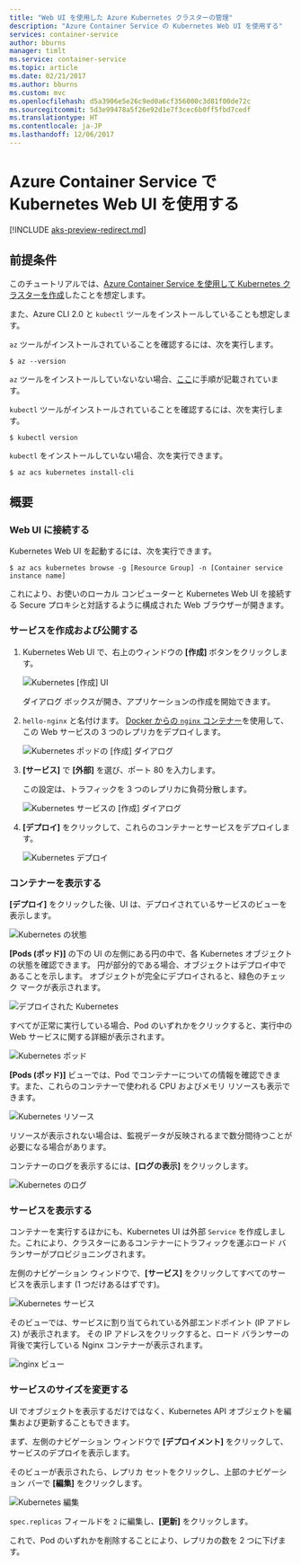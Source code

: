 ```yaml
---
title: "Web UI を使用した Azure Kubernetes クラスターの管理"
description: "Azure Container Service の Kubernetes Web UI を使用する"
services: container-service
author: bburns
manager: timlt
ms.service: container-service
ms.topic: article
ms.date: 02/21/2017
ms.author: bburns
ms.custom: mvc
ms.openlocfilehash: d5a3906e5e26c9ed0a6cf356000c3d81f00de72c
ms.sourcegitcommit: 5d3e99478a5f26e92d1e7f3cec6b0ff5fbd7cedf
ms.translationtype: HT
ms.contentlocale: ja-JP
ms.lasthandoff: 12/06/2017
---
```

# <a name="using-the-kubernetes-web-ui-with-azure-container-service"></a>Azure Container Service で Kubernetes Web UI を使用する

[!INCLUDE [aks-preview-redirect.md](../../../includes/aks-preview-redirect.md)]

## <a name="prerequisites"></a>前提条件
このチュートリアルでは、[Azure Container Service を使用して Kubernetes クラスターを作成](container-service-kubernetes-walkthrough.md)したことを想定します。


また、Azure CLI 2.0 と `kubectl` ツールをインストールしていることも想定します。

`az` ツールがインストールされていることを確認するには、次を実行します。

```console
$ az --version
```

`az` ツールをインストールしていないない場合、[ここ](https://github.com/azure/azure-cli#installation)に手順が記載されています。

`kubectl` ツールがインストールされていることを確認するには、次を実行します。

```console
$ kubectl version
```

`kubectl` をインストールしていない場合、次を実行できます。

```console
$ az acs kubernetes install-cli
```

## <a name="overview"></a>概要

### <a name="connect-to-the-web-ui"></a>Web UI に接続する
Kubernetes Web UI を起動するには、次を実行できます。

```console
$ az acs kubernetes browse -g [Resource Group] -n [Container service instance name]
```

これにより、お使いのローカル コンピューターと Kubernetes Web UI を接続する Secure プロキシと対話するように構成された Web ブラウザーが開きます。

### <a name="create-and-expose-a-service"></a>サービスを作成および公開する
1. Kubernetes Web UI で、右上のウィンドウの **[作成]** ボタンをクリックします。

    ![Kubernetes [作成] UI](./media/container-service-kubernetes-ui/create.png)

    ダイアログ ボックスが開き、アプリケーションの作成を開始できます。

2. `hello-nginx` と名付けます。 [Docker からの `nginx` コンテナー](https://hub.docker.com/_/nginx/)を使用して、この Web サービスの 3 つのレプリカをデプロイします。

    ![Kubernetes ポッドの [作成] ダイアログ](./media/container-service-kubernetes-ui/nginx.png)

3. **[サービス]** で **[外部]** を選び、ポート 80 を入力します。

    この設定は、トラフィックを 3 つのレプリカに負荷分散します。

    ![Kubernetes サービスの [作成] ダイアログ](./media/container-service-kubernetes-ui/service.png)

4. **[デプロイ]** をクリックして、これらのコンテナーとサービスをデプロイします。

    ![Kubernetes デプロイ](./media/container-service-kubernetes-ui/deploy.png)

### <a name="view-your-containers"></a>コンテナーを表示する
**[デプロイ]** をクリックした後、UI は、デプロイされているサービスのビューを表示します。

![Kubernetes の状態](./media/container-service-kubernetes-ui/status.png)

**[Pods (ポッド)]** の下の UI の左側にある円の中で、各 Kubernetes オブジェクトの状態を確認できます。 円が部分的である場合、オブジェクトはデプロイ中であることを示します。 オブジェクトが完全にデプロイされると、緑色のチェック マークが表示されます。

![デプロイされた Kubernetes](./media/container-service-kubernetes-ui/deployed.png)

すべてが正常に実行している場合、Pod のいずれかをクリックすると、実行中の Web サービスに関する詳細が表示されます。

![Kubernetes ポッド](./media/container-service-kubernetes-ui/pods.png)

**[Pods (ポッド)]** ビューでは、Pod でコンテナーについての情報を確認できます。また、これらのコンテナーで使われる CPU およびメモリ リソースも表示できます。

![Kubernetes リソース](./media/container-service-kubernetes-ui/resources.png)

リソースが表示されない場合は、監視データが反映されるまで数分間待つことが必要になる場合があります。

コンテナーのログを表示するには、**[ログの表示]** をクリックします。

![Kubernetes のログ](./media/container-service-kubernetes-ui/logs.png)

### <a name="viewing-your-service"></a>サービスを表示する
コンテナーを実行するほかにも、Kubernetes UI は外部 `Service` を作成しました。これにより、クラスターにあるコンテナーにトラフィックを運ぶロード バランサーがプロビジョニングされます。

左側のナビゲーション ウィンドウで、**[サービス]** をクリックしてすべてのサービスを表示します (1 つだけあるはずです)。

![Kubernetes サービス](./media/container-service-kubernetes-ui/service-deployed.png)

そのビューでは、サービスに割り当てられている外部エンドポイント (IP アドレス) が表示されます。
その IP アドレスをクリックすると、ロード バランサーの背後で実行している Nginx コンテナーが表示されます。

![nginx ビュー](./media/container-service-kubernetes-ui/nginx-page.png)

### <a name="resizing-your-service"></a>サービスのサイズを変更する
UI でオブジェクトを表示するだけではなく、Kubernetes API オブジェクトを編集および更新することもできます。

まず、左側のナビゲーション ウィンドウで **[デプロイメント]** をクリックして、サービスのデプロイを表示します。

そのビューが表示されたら、レプリカ セットをクリックし、上部のナビゲーション バーで **[編集]** をクリックします。

![Kubernetes 編集](./media/container-service-kubernetes-ui/edit.png)

`spec.replicas` フィールドを `2` に編集し、**[更新]** をクリックします。

これで、Pod のいずれかを削除することにより、レプリカの数を 2 つに下げます。

 

